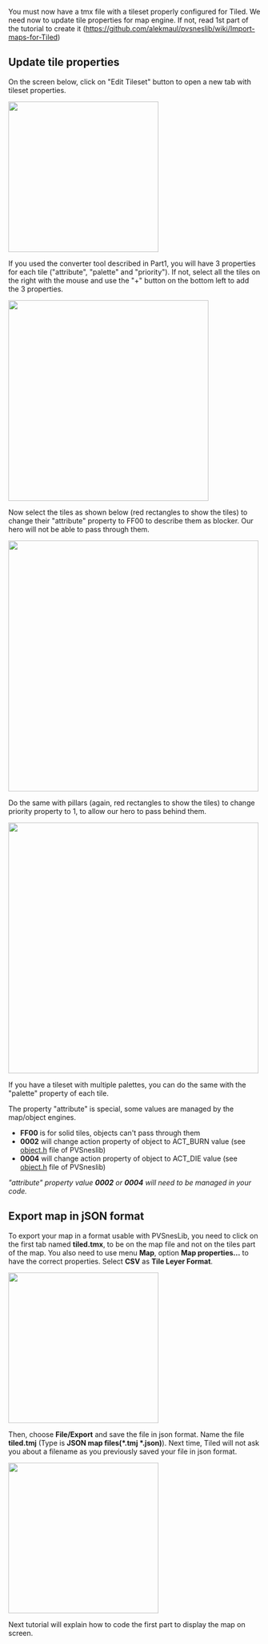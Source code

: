 You must now have a tmx file with a tileset properly configured for Tiled. 
We need now to update tile properties for map engine.
If not, read 1st part of the tutorial to create it (https://github.com/alekmaul/pvsneslib/wiki/Import-maps-for-Tiled)

## Update tile properties

On the screen below, click on "Edit Tileset" button to open a new tab with tileset properties.

<img width="300" src="https://user-images.githubusercontent.com/2528347/199168309-7d0eabf0-f314-48e4-b199-b2d89a7c927c.png">

If you used the converter tool described in Part1, you will have 3 properties for each tile ("attribute", "palette" and "priority"). If not, select all the tiles on the right with the mouse and use the "+" button on the bottom left to add the 3 properties.

<img width="400" src="https://user-images.githubusercontent.com/2528347/199168311-0d65f788-1fdb-42a9-b549-74ed8feee85b.png">

Now select the tiles as shown below (red rectangles to show the tiles) to change their "attribute" property to FF00 to describe them as blocker. Our hero will not be able to pass through them.

<img width="500" src="https://user-images.githubusercontent.com/2528347/199170180-98bdf0f9-992a-44cf-aa08-a8c2a0be923e.png">

Do the same with pillars (again, red rectangles to show the tiles) to change priority property to 1, to allow our hero to pass behind them.

<img width="500" src="https://user-images.githubusercontent.com/2528347/199170185-6f9115a9-4e0d-4580-a16a-06947b0abf03.png">

If you have a tileset with multiple palettes, you can do the same with the "palette" property of each tile.

The property "attribute" is special, some values are managed by the map/object engines.
* **FF00** is for solid tiles, objects can't pass through them
* **0002** will change action property of object to ACT_BURN value (see <a href="https://github.com/alekmaul/pvsneslib/blob/master/pvsneslib/include/snes/object.h">object.h</a> file of PVSneslib)
* **0004**  will change action property of object to ACT_DIE value (see <a href="https://github.com/alekmaul/pvsneslib/blob/master/pvsneslib/include/snes/object.h">object.h</a> file of PVSneslib)

_"attribute" property value **0002** or **0004** will need to be managed in your code._

## Export map in jSON format

To export your map in a format usable with PVSnesLib, you need to click on the first tab named **tiled.tmx**, to be on the map file and not on the tiles part of the map. You also need to use menu **Map**, option **Map properties...** to have the correct properties.
Select **CSV** as **Tile Leyer Format**.

<img width="300" src="https://user-images.githubusercontent.com/2528347/199171995-261bc3d5-94c2-4404-999a-d3d889b4df09.png">

Then, choose **File/Export** and save the file in json format. Name the file **tiled.tmj** (Type is **JSON map files(*.tmj *.json)**). Next time, Tiled will not ask you about a filename as you previously saved your file in json format.

<img width="300" src="https://user-images.githubusercontent.com/2528347/199171998-588929f3-19c8-4027-a36e-c6725e0ab25e.png">

Next tutorial will explain how to code the first part to display the map on screen.
